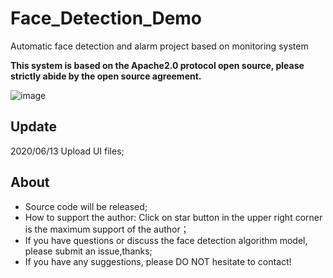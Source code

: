 # Face_Detection_Demo
Automatic face detection and alarm project based on monitoring system

**This system is based on the Apache2.0 protocol open source, please strictly abide by the open source agreement.**

![image](https://github.com/robotpp/Face_Detection_Demo/blob/master/%E4%BA%BA%E8%84%B8%E8%AF%86%E5%88%ABDemo.gif)

## Update
2020/06/13 Upload UI files;

## About
* Source code will be released;
* How to support the author: Click on star button in the upper right corner is the maximum support of the author；
* If you have questions or discuss the face detection algorithm model, please submit an issue,thanks;
* If you have any suggestions, please DO NOT hesitate to contact!
